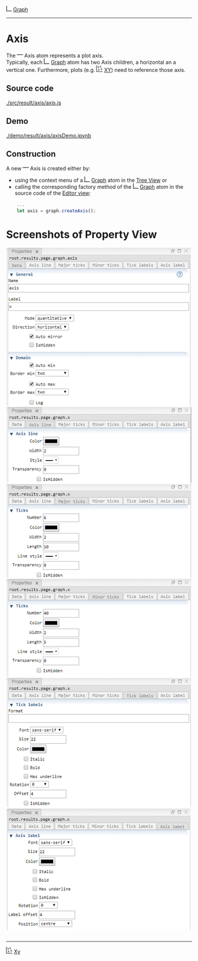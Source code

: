 ![](../../../../icons/graph.png) [Graph](../graph/graph.md)

----

# Axis

The ![](../../../../icons/axis.png) Axis atom represents a plot axis.<br>
Typically, each ![](../../../../icons/graph.png) [Graph](../graph/graph.md) atom has two Axis children, a horizontal an a vertical one. Furthermore, plots (e.g. ![](../../../../icons/xy.png) [XY](../xy/xy.md)) need to reference those axis. 

## Source code

[./src/result/axis/axis.js](../../../../src/result/axis/axis.js)

## Demo

[./demo/result/axis/axisDemo.ipynb](../../../../demo/result/axis/axisDemo.ipynb)

## Construction
		
A new ![](../../../../icons/axis.png) Axis is created either by: 

* using the context menu of a ![](../../../../icons/graph.png) [Graph](../graph/graph.md) atom in the [Tree View](../../../views/treeView.md) or
* calling the corresponding factory method of the ![](../../../../icons/graph.png) [Graph](../graph/graph.md) atom in the source code of the [Editor view](../../../views/editorView.md):

```javascript
    ...
    let axis = graph.createAxis();	
```

# Screenshots of Property View

<table>
<tr>
<img src="../../../images/axisData.png">
</tr>	

<tr>
<img src="../../../images/axisLine.png">
</tr>	

<tr>
<img src="../../../images/axisMajorTicks.png">	
</tr>	

<tr>
<img src="../../../images/axisMinorTicks.png">	
</tr>	

<tr>
<img src="../../../images/axisTickLabels.png">	
</tr>	

<tr>
<img src="../../../images/axisLabel.png">	
</tr>	

</table> 

----

![](../../../../icons/xy.png) [Xy](../xy/xy.md)

